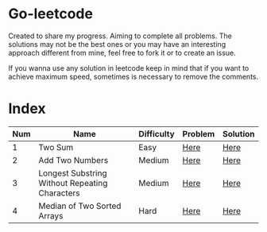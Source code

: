 # Go-leetcode

Created to share my progress. Aiming to complete all problems. The solutions may not be the best ones or you may have an interesting approach different from mine, feel free to fork it or to create an issue.

If you wanna use any solution in leetcode keep in mind that if you want to achieve maximum speed, sometimes is necessary to remove the comments.

# Index

| Num | Name                                           | Difficulty | Problem                                                                               | Solution                                                                                                                              |
| --- | ---------------------------------------------- | ---------- | ------------------------------------------------------------------------------------- | ------------------------------------------------------------------------------------------------------------------------------------- |
| 1   | Two Sum                                        | Easy       | [Here](https://leetcode.com/problems/two-sum/)                                        | [Here](https://github.com/FumingPower3925/go-leetcode/tree/main/problems/1.%20Two%20Sum)                                              |
| 2   | Add Two Numbers                                | Medium     | [Here](https://leetcode.com/problems/add-two-numbers/)                                | [Here](https://github.com/FumingPower3925/go-leetcode/tree/main/problems/2.%20Add%20Two%20Numbers)                                    |
| 3   | Longest Substring Without Repeating Characters | Medium     | [Here](https://leetcode.com/problems/longest-substring-without-repeating-characters/) | [Here](https://github.com/FumingPower3925/go-leetcode/tree/main/problems/3.%20Longest%20Substring%20Without%20Repeating%20Characters) |
| 4   | Median of Two Sorted Arrays                    | Hard       | [Here](https://leetcode.com/problems/median-of-two-sorted-arrays/description/)        | [Here](https://github.com/FumingPower3925/go-leetcode/tree/main/problems/4.%20Median%20of%20Two%20Sorted%20Arrays)                    |
